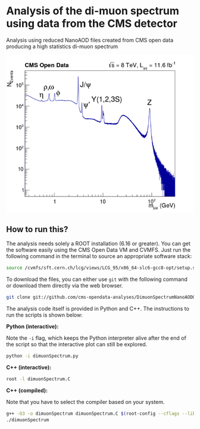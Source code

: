 # Analysis of the di-muon spectrum using data from the CMS detector

Analysis using reduced NanoAOD files created from CMS open data producing a high statistics di-muon spectrum

![](dimuonSpectrum.png)

## How to run this?

The analysis needs solely a ROOT installation (6.16 or greater). You can get the software easily using the CMS Open Data VM and CVMFS. Just run the following command in the terminal to source an appropriate software stack:

```bash
source /cvmfs/sft.cern.ch/lcg/views/LCG_95/x86_64-slc6-gcc8-opt/setup.sh
```

To download the files, you can either use `git` with the following command or download them directly via the web browser.

```bash
git clone git://github.com/cms-opendata-analyses/DimuonSpectrumNanoAODOutreachAnalysis -b master
```

The analysis code itself is provided in Python and C++. The instructions to run the scripts is shown below:

**Python (interactive):**

Note the `-i` flag, which keeps the Python interpreter alive after the end of the script so that the interactive plot can still be explored.

```bash
python -i dimuonSpectrum.py
```

**C++ (interactive):**

```bash
root -l dimuonSpectrum.C
```

**C++ (compiled):**

Note that you have to select the compiler based on your system.

```bash
g++ -O3 -o dimuonSpectrum dimuonSpectrum.C $(root-config --cflags --libs)
./dimuonSpectrum
```

